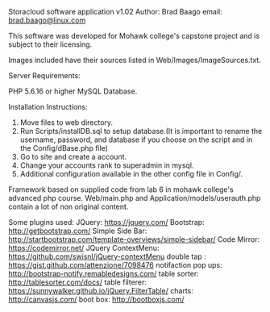 Storacloud software application v1.02
Author: Brad Baago email: brad.baago@linux.com

This software was developed for Mohawk college's capstone project and is subject to their licensing.

Images included have their sources listed in Web/Images/ImageSources.txt.

Server Requirements:

PHP 5.6.16 or higher
MySQL Database.

Installation Instructions:

1. Move files to web directory.
2. Run Scripts/installDB.sql to setup database.(It is important to rename the username, password, and database if you choose on the script and in the Config/dBase.php file)
3. Go to site and create a account.
4. Change your accounts rank to superadmin in mysql.
5. Additional configuration available in the other config file in Config/.

Framework based on supplied code from lab 6 in mohawk college's advanced php course. Web/main.php and Application/models/userauth.php contain a lot of non original content.

Some plugins used:
JQuery: https://jquery.com/
Bootstrap: http://getbootstrap.com/
Simple Side Bar: http://startbootstrap.com/template-overviews/simple-sidebar/
Code Mirror: https://codemirror.net/
JQuery ContextMenu: https://github.com/swisnl/jQuery-contextMenu
double tap : https://gist.github.com/attenzione/7098476
notifaction pop ups: http://bootstrap-notify.remabledesigns.com/
table sorter: http://tablesorter.com/docs/
table filterer: https://sunnywalker.github.io/jQuery.FilterTable/
charts: http://canvasjs.com/
boot box: http://bootboxjs.com/